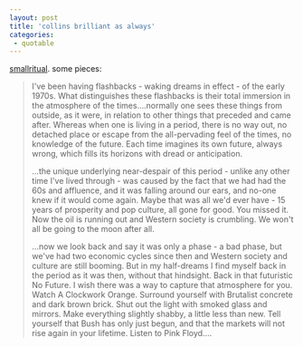 ```yaml
---
layout: post
title: 'collins brilliant as always'
categories:
 - quotable
---
```


<a href="http://www.btinternet.com/~smallritual/">smallritual</a>. some pieces:<blockquote>I've been having flashbacks - waking dreams in effect - of the early 1970s. What distinguishes these flashbacks is their total immersion in the atmosphere of the times....normally one sees these things from outside, as it were, in relation to other things that preceded and came after. Whereas when one is living in a period, there is no way out, no detached place or escape from the all-pervading feel of the times, no knowledge of the future. Each time imagines its own future, always wrong, which fills its horizons with dread or anticipation.



...the unique underlying near-despair of this period - unlike any other time I've lived through - was caused by the fact that we had had the 60s and affluence, and it was falling around our ears, and no-one knew if it would come again. Maybe that was all we'd ever have - 15 years of prosperity and pop culture, all gone for good. You missed it. Now the oil is running out and Western society is crumbling. We won't all be going to the moon after all.



...now we look back and say it was only a phase - a bad phase, but we've had two economic cycles since then and Western society and culture are still booming. But in my half-dreams I find myself back in the period as it was then, without that hindsight. Back in that futuristic No Future. I wish there was a way to capture that atmosphere for you. Watch A Clockwork Orange. Surround yourself with Brutalist concrete and dark brown brick. Shut out the light with smoked glass and mirrors. Make everything slightly shabby, a little less than new. Tell yourself that Bush has only just begun, and that the markets will not rise again in your lifetime. Listen to Pink Floyd....</blockquote>

